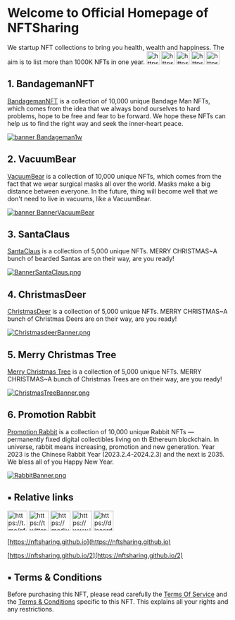 # Welcome to Official Homepage of NFTSharing
We startup NFT collections to bring you health, wealth and happiness. The aim is to list more than 1000K NFTs in one year.
[<img title="https://t.me/nftsharing_community" src="https://nftsharing.github.io/icon/TG.png" width="30px">](https://t.me/nftsharing_community)
[<img title="https://twitter.com/official_wwfem" src="https://nftsharing.github.io/icon/TW.png" width="30px">](https://twitter.com/official_wwfem)
[<img title="https://medium.com/@official_wwfem" src="https://nftsharing.github.io/icon/M.png" width="30px">](https://medium.com/@official_wwfem)
[<img title="https://www.instagram.com/nft_sharing_community" src="https://nftsharing.github.io/icon/IG.png" width="30px">](https://www.instagram.com/nft_sharing_community)
[<img title="https://discord.com/invite/z5VfEZbnSJ" src="https://nftsharing.github.io/icon/Discord.png" width="30px">](https://discord.com/invite/z5VfEZbnSJ)
 
 
## 1. BandagemanNFT
[BandagemanNFT](https://opensea.io/collection/bandagemannft) is a collection of 10,000 unique Bandage Man NFTs, which comes from the idea that we always bond ourselves to hard problems, hope to be free and fear to be forward. We hope these NFTs can help us to find the right way and seek the inner-heart peace.

[![banner Bandageman1w](https://i.seadn.io/gcs/files/e63d8ecd668032444de0c548257d1faa.png?auto=format&w=2048)](https://opensea.io/collection/bandagemannft)

## 2. VacuumBear
[VacuumBear](https://opensea.io/collection/vacuumbear) is a collection of 10,000 unique NFTs, which comes from the fact that we wear surgical masks all over the world. Masks make a big distance between everyone. In the future, thing will become well that we don't need to live in vacuums, like a VacuumBear. 

[![banner BannerVacuumBear](https://i.seadn.io/gcs/files/655afdaac4e43fd657ade13dc226d183.png?auto=format&w=2048)](https://opensea.io/collection/vacuumbear)

## 3. SantaClaus
[SantaClaus](https://opensea.io/collection/santa-claus-on-the-way) is a collection of 5,000 unique NFTs. MERRY CHRISTMAS~A bunch of bearded Santas are on their way, are you ready!

[![BannerSantaClaus.png](https://i.seadn.io/gcs/files/18fe1415fc76766640e8ce80112e0a83.png?auto=format&w=2048)](https://opensea.io/collection/santa-claus-on-the-way)

## 4. ChristmasDeer
[ChristmasDeer](https://opensea.io/collection/christmasdeer) is a collection of 5,000 unique NFTs. MERRY CHRISTMAS~A bunch of Christmas Deers are on their way, are you ready!

[![ChristmasdeerBanner.png](https://i.seadn.io/gcs/files/82c186c35310b6e4266b197a12765ba8.png?auto=format&w=2048)](https://opensea.io/collection/christmasdeer)

## 5. Merry Christmas Tree
[Merry Christmas Tree](https://opensea.io/collection/merry-christmas-tree) is a collection of 5,000 unique NFTs. MERRY CHRISTMAS~A bunch of Christmas Trees are on their way, are you ready!

[![ChristmasTreeBanner.png](https://i.seadn.io/gcs/files/9ad5eeec6f12703c5595a827a411b89f.png?auto=format&w=2048)](https://opensea.io/collection/merry-christmas-tree)

## 6. Promotion Rabbit
[Promotion Rabbit](https://opensea.io/collection/promotionrabbit) is a collection of 10,000 unique Rabbit NFTs — permanently fixed digital collectibles living on th Ethereum blockchain. In universe, rabbit means increasing, promotion and new generation. Year 2023 is the Chinese Rabbit Year (2023.2.4-2024.2.3) and the next is 2035. We bless all of you Happy New Year.

[![RabbitBanner.png](https://i.seadn.io/gcs/files/4859431bf9ff714e576d3b52b8794333.png?auto=format&w=2048)](https://opensea.io/collection/promotionrabbit)


## ▪ Relative links

[<img title="https://t.me/nftsharing_community" src="https://nftsharing.github.io/icon/TG.png" width="45px">](https://t.me/nftsharing_community)
[<img title="https://twitter.com/official_wwfem" src="https://nftsharing.github.io/icon/TW.png" width="45px">](https://twitter.com/official_wwfem)
[<img title="https://medium.com/@official_wwfem" src="https://nftsharing.github.io/icon/M.png" width="45px">](https://medium.com/@official_wwfem)
[<img title="https://www.instagram.com/nft_sharing_community" src="https://nftsharing.github.io/icon/IG.png" width="45px">](https://www.instagram.com/nft_sharing_community)
[<img title="https://discord.com/invite/z5VfEZbnSJ" src="https://nftsharing.github.io/icon/Discord.png" width="45px">](https://discord.com/invite/z5VfEZbnSJ)

[https://nftsharing.github.io](https://nftsharing.github.io)

[https://nftsharing.github.io/2](https://nftsharing.github.io/2)

## ▪ Terms & Conditions
Before purchasing this NFT, please read carefully the [Terms Of Service](https://nftsharing.github.io/terms/) and the [Terms & Conditions](https://nftsharing.github.io/nft-owner-agreement/) specific to this NFT. This explains all your rights and any restrictions.
